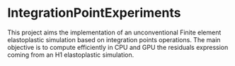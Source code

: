 # IntegrationPointExperiments
This project aims the implementation of an unconventional Finite element elastoplastic simulation based on integration points operations. The main objective is to compute efficiently in CPU and GPU the residuals expression coming from an H1 elastoplastic simulation.
